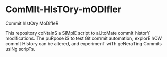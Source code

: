 # ComMIt-HIsTOry-mODIfIer
Commit hIstOry MoDifIeR

This repository coNtaInS a SiMplE script to aUtoMate commIt historY modifications. The puRpose iS to test Git commit automation, explorE hOW commIt HIstory can be altered, and experimenT wiTh geNeraTing Commits usiNg scripTs.
